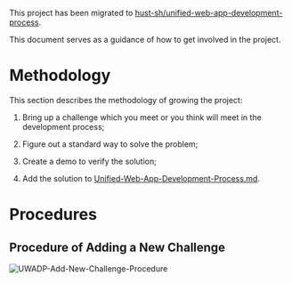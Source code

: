 This project has been migrated to [hust-sh/unified-web-app-development-process][3].

This document serves as a guidance of how to get involved in the project.

# Methodology

This section describes the methodology of growing the project:

1. Bring up a challenge which you meet or you think will meet in the development process;

2. Figure out a standard way to solve the problem;

3. Create a demo to verify the solution;

4. Add the solution to [Unified-Web-App-Development-Process.md][1].

<!--
# How to Contribute

These are some common ways to start contributing.

## This document is shit

If you find this document is super confusing, start a issue, complain about it loud.


## Meet a problem

If you find some process is missing of the whole process chain, issue it.

## Provide a demo

1. "This problem is easy for me. I've met it."

2. Then use your expertise to enlight the community with a demo

3. Pull Requests and Issues are welcomed
-->

# Procedures

## Procedure of Adding a New Challenge

![UWADP-Add-New-Challenge-Procedure][2]


[1]: ./Unified-Web-App-Development-Process.md

[2]: ./assets/UWADP-Add-New-Challenge-Procedure.png

[3]: https://github.com/hust-sh/unified-web-app-development-process
